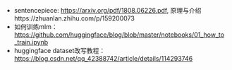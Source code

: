 - sentencepiece: https://arxiv.org/pdf/1808.06226.pdf, 原理与介绍https://zhuanlan.zhihu.com/p/159200073
- 如何训练mlm： https://github.com/huggingface/blog/blob/master/notebooks/01_how_to_train.ipynb
- huggingface dataset改写教程：https://blog.csdn.net/qq_42388742/article/details/114293746


